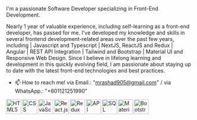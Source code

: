 I'm a passionate Software Developer specializing in Front-End Development.

Nearly 1 year of valuable experience, including self-learning as a front-end developer, has passed for me. I've developed my knowledge and skills in several frontend development-related areas over the past few years, including | Javascript and Typescript | NextJS, ReactJS and Redux | Angular | REST API Integration | Tailwind and Bootstrap | Material UI and Responsive Web Design. Since I believe in lifelong learning and development in this quickly evolving field, I am passionate about staying up to date with the latest front-end technologies and best practices.

- 📫 How to reach me! via Email.: "mrashad905@gmail.com" / via WhatsApp.: "+601121251990"

<img align="left" alt="HTML5" width="40px" src="https://github.com/RashCodes/RashCodes/assets/103131993/6de5edc8-87f2-4621-91cf-71ef1d73f4a8" />
<img align="left" alt="CSS" width="40px" src="https://github.com/RashCodes/RashCodes/assets/103131993/36febcf1-fda1-4bb7-a9ae-ea3e93e5fd29" />
<img align="left" alt="JavaScript" width="40px" src="https://github.com/RashCodes/RashCodes/assets/103131993/72cc1152-41a8-4e19-a0f2-46067db54da6" />
<img align="left" alt="React.js" width="40px" src="https://github.com/RashCodes/RashCodes/assets/103131993/c9b672fe-d34c-401e-80ff-ffe0f65204f9" />
<img align="left" alt="Redux" width="40px" src="https://github.com/RashCodes/RashCodes/assets/103131993/54a84eba-9daf-47ab-856e-df9c63b0a994" />
<img align="left" alt="API" width="40px" src="https://github.com/RashCodes/RashCodes/assets/103131993/5e363a4a-092e-4deb-8325-ce7866c90461" />
<img align="left" alt="SQL" width="40px" src="https://github.com/RashCodes/RashCodes/assets/103131993/3ffddc3a-c18b-479b-8900-8f514bea7133" />
<img align="left" alt="Material-UI" width="40px" src="https://github.com/RashCodes/RashCodes/assets/103131993/6c093f25-26d3-4f4e-ae6f-6a9e91545cff" />
<img align="left" alt="Bootstrap-5" width="40px" src="https://github.com/RashCodes/RashCodes/assets/103131993/fad1d264-8217-4df5-98da-d3234b7b3b33" />



<!---
RashCodes/RashCodes is a ✨ special ✨ repository because its `README.md` (this file) appears on your GitHub profile.
You can click the Preview link to take a look at your changes.
--->


